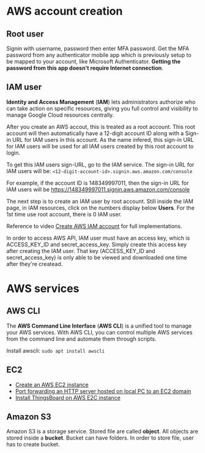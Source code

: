 # AWS account creation

## Root user

Signin with username, password then enter MFA password. Get the MFA password from any authenticator mobile app which is previously setup to be mapped to your account, like Microsoft Authenticator. **Getting the password from this app doesn't require Internet connection**.

## IAM user

**Identity and Access Management** (**IAM**) lets administrators authorize who can take action on specific resources, giving you full control and visibility to manage Google Cloud resources centrally.

After you create an AWS accout, this is treated as a root account. This root account will then automatically have a 12-digit account ID along with a Sign-in URL for IAM users in this account. As the name infered, this sign-in URL for IAM users will be used for all IAM users created by this root account to login.

To get this IAM users sign-URL, go to the IAM service. The sign-in URL for IAM users will be: ``<12-digit-account-id>.signin.aws.amazon.com/console``

For example, if the account ID is 148349997011, then the sign-in URL for IAM users will be https://148349997011.signin.aws.amazon.com/console

The next step is to create an IAM user by root account. Still inside the IAM page, in IAM resources, click on the numbers display below **Users**. For the 1st time use root account, there is 0 IAM user.

Reference to video [Create AWS IAM account](https://www.youtube.com/watch?v=l17Ka8jeJ_4) for full implementations.

In order to access AWS API, IAM user must have an access key, which is ACCESS_KEY_ID and secret_access_key. Simply create this access key after creating the IAM user. That key (ACCESS_KEY_ID and secret_access_key) is only able to be viewed and downloaded one time after they're createad.

# AWS services
## AWS CLI
The **AWS Command Line Interface** (**AWS CLI**) is a unified tool to manage your AWS services. With AWS CLI, you can control multiple AWS services from the command line and automate them through scripts.

Install awscli: ``sudo apt install awscli``
## EC2
* [Create an AWS EC2 instance]()
* [Port forwarding an HTTP server hosted on local PC to an EC2 domain]()
* [Install ThingsBoard on AWS E2C instance]()
## Amazon S3
Amazon S3 is a storage service. Stored file are called **object**. All objects are stored inside a **bucket**. Bucket can have folders. In order to store file, user has to create bucket.
